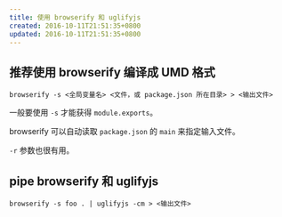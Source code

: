```yaml
---
title: 使用 browserify 和 uglifyjs
created: 2016-10-11T21:51:35+0800
updated: 2016-10-11T21:51:35+0800
---
```


## 推荐使用 browserify 编译成 UMD 格式

`browserify -s <全局变量名> <文件，或 package.json 所在目录> > <输出文件>`

一般要使用 `-s` 才能获得 `module.exports`。

browserify 可以自动读取 `package.json` 的 `main` 来指定输入文件。

`-r` 参数也很有用。

## pipe browserify 和 uglifyjs

`browserify -s foo . | uglifyjs -cm > <输出文件>`


[browserify]: https://github.com/substack/node-browserify
[uglifyjs]: https://github.com/mishoo/UglifyJS2

